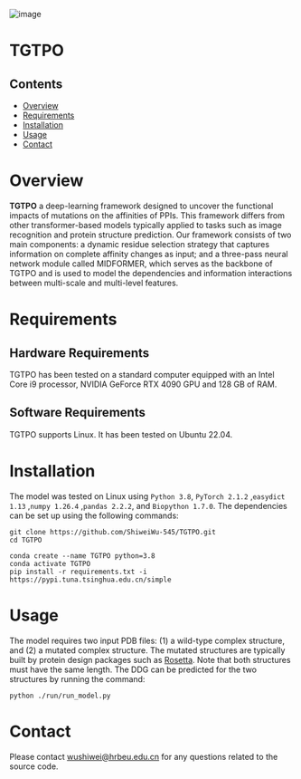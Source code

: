 ![image](https://github.com/ShiweiWu-545/TGTPO/blob/main/data/overview.jpg)

# TGTPO

## Contents

- [Overview](#overview)
- [Requirements](#Requirements)
- [Installation](#Installation)
- [Usage](#Usage)
- [Contact](#Contact)


# Overview

**TGTPO** a deep-learning framework designed to uncover the functional impacts of mutations on the affinities of PPIs. This framework differs from other transformer-based models typically applied to tasks such as image recognition and protein structure prediction. Our framework consists of two main components: a dynamic residue selection strategy that captures information on complete affinity changes as input; and a three-pass neural network module called MIDFORMER, which serves as the backbone of TGTPO and is used to model the dependencies and information interactions between multi-scale and multi-level features.

# Requirements

## Hardware Requirements

TGTPO has been tested on a standard computer equipped with an Intel Core i9 processor, NVIDIA GeForce RTX 4090 GPU and 128 GB of RAM.


## Software Requirements

TGTPO supports Linux. It has been tested on Ubuntu 22.04.

# Installation

The model was tested on Linux using  `Python 3.8`, `PyTorch 2.1.2` ,`easydict 1.13` ,`numpy 1.26.4` ,`pandas 2.2.2`, and `Biopython 1.7.0`. The dependencies can be set up using the following commands:

```
git clone https://github.com/ShiweiWu-545/TGTPO.git
cd TGTPO

conda create --name TGTPO python=3.8
conda activate TGTPO
pip install -r requirements.txt -i https://pypi.tuna.tsinghua.edu.cn/simple
```

# Usage

The model requires two input PDB files: (1) a wild-type complex structure, and (2) a mutated complex structure. The mutated structures are typically built by protein design packages such as [Rosetta](https://www.rosettacommons.org/docs/latest/cartesian-ddG). Note that both structures must have the same length. The DDG can be predicted for the two structures by running the command:

```
python ./run/run_model.py
```

# Contact

Please contact wushiwei@hrbeu.edu.cn for any questions related to the source code.
